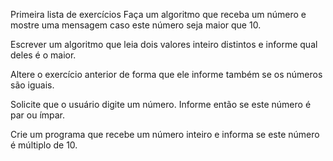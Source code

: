Primeira lista de exercícios
Faça um algoritmo que receba um número e mostre uma mensagem caso este número seja maior que 10.

Escrever um algoritmo que leia dois valores inteiro distintos e informe qual deles é o maior.

Altere o exercício anterior de forma que ele informe também se os números são iguais.

Solicite que o usuário digite um número. Informe então se este número é par ou ímpar.

Crie um programa que recebe um número inteiro e informa se este número é múltiplo de 10.